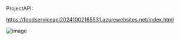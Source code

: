 ProjectAPI:

https://foodserviceapi20241002165531.azurewebsites.net/index.html 

![image](https://github.com/user-attachments/assets/ce0b5c33-884a-4b71-ba86-575e5a69872f)

